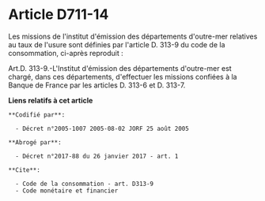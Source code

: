 # Article D711-14

Les missions de l'institut d'émission des départements d'outre-mer relatives au taux de l'usure sont définies par l'article
D. 313-9 du code de la consommation, ci-après reproduit : 

Art.D. 313-9.-L'Institut d'émission des départements d'outre-mer est chargé, dans ces départements, d'effectuer les missions
confiées à la Banque de France par les articles D. 313-6 et D. 313-7.

**Liens relatifs à cet article**

	**Codifié par**:

	  - Décret n°2005-1007 2005-08-02 JORF 25 août 2005

	**Abrogé par**:

	  - Décret n°2017-88 du 26 janvier 2017 - art. 1

	**Cite**:

	  - Code de la consommation - art. D313-9
	  - Code monétaire et financier
